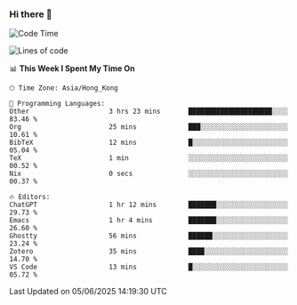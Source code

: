 ### Hi there 👋

<!--
**nicehiro/nicehiro** is a ✨ _special_ ✨ repository because its `README.md` (this file) appears on your GitHub profile.

Here are some ideas to get you started:

- 🔭 I’m currently working on ...
- 🌱 I’m currently learning ...
- 👯 I’m looking to collaborate on ...
- 🤔 I’m looking for help with ...
- 💬 Ask me about ...
- 📫 How to reach me: ...
- 😄 Pronouns: ...
- ⚡ Fun fact: ...
-->

<!--START_SECTION:waka-->
![Code Time](http://img.shields.io/badge/Code%20Time-703%20hrs%2012%20mins-blue)

![Lines of code](https://img.shields.io/badge/From%20Hello%20World%20I%27ve%20Written-1.7%20million%20lines%20of%20code-blue)

📊 **This Week I Spent My Time On** 

```text
🕑︎ Time Zone: Asia/Hong_Kong

💬 Programming Languages: 
Other                    3 hrs 23 mins       █████████████████████░░░░   83.46 % 
Org                      25 mins             ███░░░░░░░░░░░░░░░░░░░░░░   10.61 % 
BibTeX                   12 mins             █░░░░░░░░░░░░░░░░░░░░░░░░   05.04 % 
TeX                      1 min               ░░░░░░░░░░░░░░░░░░░░░░░░░   00.52 % 
Nix                      0 secs              ░░░░░░░░░░░░░░░░░░░░░░░░░   00.37 % 

🔥 Editors: 
ChatGPT                  1 hr 12 mins        ███████░░░░░░░░░░░░░░░░░░   29.73 % 
Emacs                    1 hr 4 mins         ███████░░░░░░░░░░░░░░░░░░   26.60 % 
Ghostty                  56 mins             ██████░░░░░░░░░░░░░░░░░░░   23.24 % 
Zotero                   35 mins             ████░░░░░░░░░░░░░░░░░░░░░   14.70 % 
VS Code                  13 mins             █░░░░░░░░░░░░░░░░░░░░░░░░   05.72 % 
```


 Last Updated on 05/06/2025 14:19:30 UTC
<!--END_SECTION:waka-->
